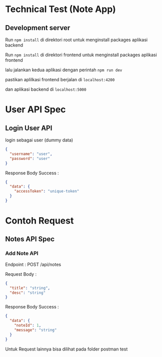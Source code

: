 # Technical Test (Note App)

## Development server

Run `npm install` di direktori root untuk menginstall packages aplikasi backend

Run `npm install` di direktori frontend untuk menginstall packages aplikasi frontend

lalu jalankan kedua aplikasi dengan perintah `npm run dev`

pastikan aplilkasi frontend berjalan di `localhost:4200`

dan aplikasi backend di `localhost:5000`

# User API Spec

## Login User API

login sebagai user (dummy data)

```json
{
  "username": "user",
  "password": "user"
}
```

Response Body Success :

```json
{
  "data": {
    "accessToken": "unique-token"
  }
}
```

# Contoh Request

## Notes API Spec

### Add Note API

Endpoint : POST /api/notes

Request Body :

```json
{
  "title": "string",
  "desc": "string"
}
```

Response Body Success :

```json
{
  "data": {
    "noteId": 1,
    "message": "string"
  }
}
```

Untuk Request lainnya bisa dilihat pada folder postman test
